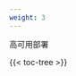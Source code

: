```yaml
---
weight: 3
---
```


高可用部署

<!-- spellchecker-disable -->

{{< toc-tree >}}

<!-- spellchecker-enable -->
